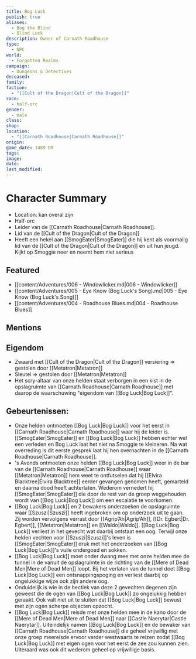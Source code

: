 ```yaml
---
title: Bog Luck
publish: true
aliases:
  - Bog the Blind
  - Blind Luck
description: Owner of Carnath Roadhouse
type:
  - NPC
world:
  - Forgotten Realms
campaign:
  - Dungeons & Detectives
deceased: 
family: 
faction:
  - "[[Cult of the Dragon|Cult of the Dragon]]"
race:
  - half-orc
gender:
  - male
class: 
shop: 
location:
  - "[[Carnath Roadhouse|Carnath Roadhouse]]"
origin: 
game_date: 1489 DR
tags: 
image: 
date: 
last_modified: 
---
```

# Character Summary
- Location: kan overal zijn
- Half-orc
- Leider van de [[Carnath Roadhouse|Carnath Roadhouse]]. 
- Lid van de [[Cult of the Dragon|Cult of the Dragon]]
- Heeft een hekel aan [[SmogEater|SmogEater]] die hij kent als voormalig lid van de [[Cult of the Dragon|Cult of the Dragon]] en uit hun jeugd. Kijkt op Smoggie neer en neemt hem niet serieus
## Featured
- [[content/Adventures/006 - Windowlicker.md|006 - Windowlicker]]
- [[content/Adventures/005 - Eye Know (Bog Luck's Song).md|005 - Eye Know (Bog Luck's Song)]]
- [[content/Adventures/004 - Roadhouse Blues.md|004 - Roadhouse Blues]]

## Mentions

## Eigendom
- Zwaard met [[Cult of the Dragon|Cult of the Dragon]] versiering => gestolen door [[Metatron|Metatron]]
- Sleutel => gestolen door [[Metatron|Metatron]]
- Het scry-altaar van onze helden staat verborgen in een kist in de opslagruimte van [[Carnath Roadhouse|Carnath Roadhouse]] met daarop de waarschuwing "eigendom van [[Bog Luck|Bog Luck]]".

## Gebeurtenissen:
- Onze helden ontmoeten [[Bog Luck|Bog Luck]] voor het eerst in [[Carnath Roadhouse|Carnath Roadhouse]] waar hij de leider is. [[SmogEater|SmogEater]] en [[Bog Luck|Bog Luck]] hebben echter wel een verleden en Bog Luck laat het niet na Smoggie te kleineren. Na wat overreding is dit eerste gesprek laat hij hen overnachten in de [[Carnath Roadhouse|Carnath Roadhouse]].
- 's Avonds ontmoeten onze helden [[Bog Luck|Bog Luck]] weer in de bar van de [[Carnath Roadhouse|Carnath Roadhouse]] waar [[Metatron|Metatron]] hem weet te ontfutselen dat hij [[Elvira Blacktree|Elvira Blacktree]] eerder gevangen genomen heeft, gemarteld en daarna dood heeft achterlaten. Wederom vernedert hij [[SmogEater|SmogEater]] die door de rest van de groep weggehouden wordt van [[Bog Luck|Bog Luck]] om een escalatie te voorkomen.
- [[Bog Luck|Bog Luck]] en 2 bewakers onderzoeken de opslagruimte waar [[Szuszi|Szuszi]] heeft ingebroken om op onderzoek uit te gaan. Zij worden vervolgens verrast door [[Agrip’Ah|Agrip’Ah]], [[Dr. Egbert|Dr. Egbert]], [[Metatron|Metatron]] en [[Waldo|Waldo]]. [[Bog Luck|Bog Luck]] verliest in het gevecht wat daarbij ontstaat een oog. Terwijl onze helden vechten voor [[Szuszi|Szuszi]]'s leven is [[SmogEater|SmogEater]] druk met het onderzoeken van [[Bog Luck|Bog Luck]]'s vuile ondergoed en sokken. 
- [[Bog Luck|Bog Luck]] moet onder dwang mee met onze helden mee de tunnel in de vanuit de opslagruimte in de richting van de [[Mere of Dead Men|Mere of Dead Men]] loopt. Bij het verlaten van de tunnel doet [[Bog Luck|Bog Luck]] een ontsnappingspoging en verliest daarbij op ongelukkige wijze ook zijn andere oog.
- Onduidelijk is wie in de hectiek van deze 2 gevechten degenen zijn geweest die de ogen van [[Bog Luck|Bog Luck]] zo ongelukkig hebben geraakt. Ook valt niet uit te sluiten dat [[Bog Luck|Bog Luck]] bewust met zijn ogen scherpe objecten opzocht. 
- [[Bog Luck|Bog Luck]] reisde met onze helden mee in de kano door de [[Mere of Dead Men|Mere of Dead Men]] naar [[Castle Naerytar|Castle Naerytar]]. Uiteindelijk namen [[Bog Luck|Bog Luck]] en de bewaker van [[Carnath Roadhouse|Carnath Roadhouse]] die geheel vrijwillig met onze groep meereisde ervoor verder westwaarts te reizen zodat [[Bog Luck|Bog Luck]] met eigen ogen voor het eerst de zee zou kunnen zien. Uiteraard was ook dit wederom geheel op vrijwillige basis.

